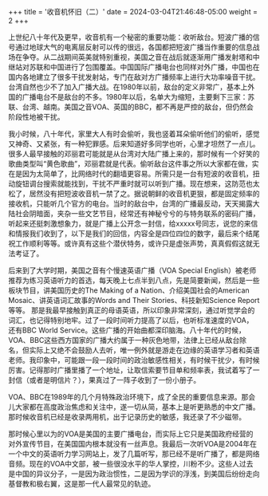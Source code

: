 +++
title = '收音机怀旧（二）'
date = 2024-03-04T21:46:48-05:00
weight = 2
+++

上世纪八十年代及更早，收音机有一个秘密的重要功能：收听敌台。短波广播的信号通过地球大气的电离层反射可以传的很远，各国都把短波广播当作重要的信息战场在争夺。从二战期间英美就特别重视，美国之音在战后就逐渐用广播发射塔和中继站对苏联和中国进行了包围覆盖。中国国际广播电台也同样对外广播，中国也在国内各地建立了很多干扰发射站，专门在敌对方广播频率上进行大功率噪音干扰。台湾自然也少不了加入广播大战。在1980年以前，敌台的定义非常广，基本上外国的广播电台不是敌台的不多。1980年以后，名单大为缩短，主要剩下三家：苏联、台湾、越南。美国之音VOA、英国的BBC，都不再是严控的敌台，但仍然会阶段性地被干扰。

我小时候，八十年代，家里大人有时会偷听，我也竖着耳朵偷听他们的偷听，感觉又神奇、又紧张，有一种犯罪感。后来知道好多同学也听，心里才坦然了一点儿。很多人最早接触的邓丽君可能就是从台湾对大陆广播上来的，那时候有一个好笑的歌曲类型叫“黄色歌曲”，邓丽君就是代表。偷听敌台这件事之所以大家都在做，实在是因为太简单了，比网络时代的翻墙更容易。所需只是一台有短波的收音机，扭动旋钮调台搜索就能找到，干扰不严重时就可以听到广播。现在想来，这防范也太松了，居然没有把短波收音机一禁了之。据说朝鲜的收音机更狠，都是固定频率的接收机，只能听几个官方的电台。当时的敌台中，台湾的广播最反动，天天揭露大陆社会阴暗面，夹杂一些文艺节目，经常还有神秘兮兮的与特务联系的密码广播，听起来还挺刺激想象力，就是广播上公开念一封信，给xxxxx号同志，说您的来信和情报我们收到了，以下是我们的回信，内容全是四位四位的数字，最后来个结尾祝工作顺利等等。或许真有这些个潜伏特务，或许只是虚张声势，真真假假这就无法考证了。

后来到了大学时期，美国之音有个慢速英语广播（VOA Special English）被老师推荐为练习英语听力的首选，每天晚上七点半到八点，先是简要新闻，然后是一些板块节目，讲美国历史的The Making of a Nation、介绍美国社会的American Mosaic、讲英语词汇故事的Words and Their Stories、科技新知Science Report等等。 那是我最早接触到真正的母语英语，所以印象非常深刻，通过听觉学会的词汇，也记得特别地牢。过了一段时间听力提高了以后，也听标准速度的VOA，还有BBC World Service。这些广播的开始曲都深印脑海。八十年代的时候，VOA、BBC这些西方国家的广播大约属于一种灰色地带，法律上已经从敌台除名，但实际上又绝不会鼓励人去听，唯一例外就是游走在边缘的英语学习者和英语老师。我印象中，可能跟一段一段时间的政治敏感性相关，有时候干扰少，有时候厉害。记得那时广播里播了一个地址，让取信索要节目单和频率表，我试着写了一封信（或者是明信片？），果真过了一阵子收到了一份小册子。

VOA、BBC在1989年的几个月特殊政治环境下，成了全民的重要信息来源。那会儿大家都在高度政治焦虑和关注中，遂一切从简，基本上是听更熟悉的中文广播。那时候收音机已经是收录两用机，出于记录历史的敏感，我还录了不少磁带。

那时候心里以为的VOA是美国的主要广播电台，而实际上它只是美国政府经营的对外宣传节目，在美国国内根本就没有一丝声息。我最后一次听VOA是2004年在一个中文的英语听力学习网站上，发了几篇听写，那已经不是听广播了，都是网络音频。现在的VOA中文部，被一些很没水平的华人掌控，川粉不少。这些人过去是中国的异议分子，一是因为政治惯性，二是因为学识的浮浅，到美国后纷纷走向基督教和极右翼，这是那一代人最常见的轨迹。
